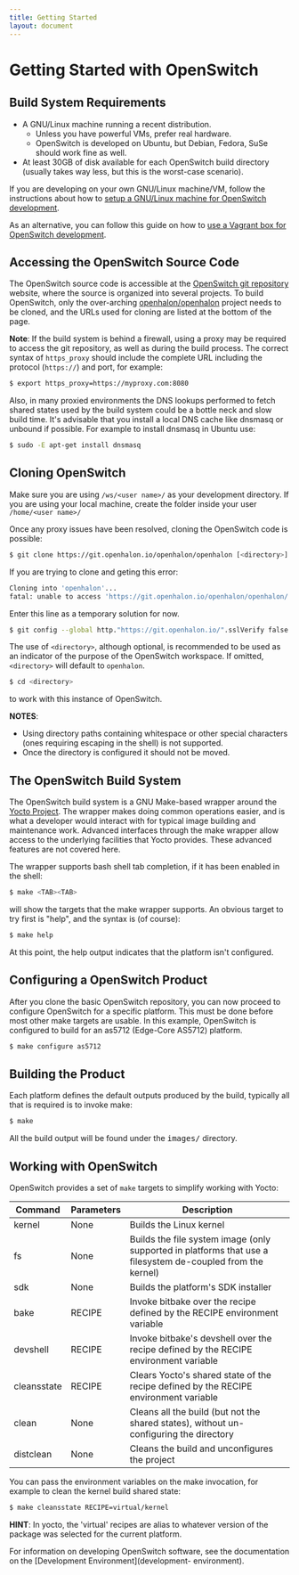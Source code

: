 ```yaml
---
title: Getting Started
layout: document
---
```

# Getting Started with OpenSwitch

## Build System Requirements

* A GNU/Linux machine running a recent distribution.
  * Unless you have powerful VMs, prefer real hardware.
  * OpenSwitch is developed on Ubuntu, but Debian, Fedora, SuSe should work fine as well.
* At least 30GB of disk available for each OpenSwitch build directory (usually takes way less, but this is the worst-case scenario).

If you are developing on your own GNU/Linux machine/VM, follow the instructions about how to [setup a GNU/Linux machine for OpenSwitch development](linux-setup).

As an alternative, you can follow this guide on how to [use a Vagrant box for OpenSwitch development](vagrant-setup).

## Accessing the OpenSwitch Source Code

The OpenSwitch source code is accessible at the [OpenSwitch git repository](https://git.openhalon.io/) website, where the source is organized into several projects.  To build OpenSwitch, only the over-arching [openhalon/openhalon](https://git.openhalon.io/cgit/openhalon/openhalon) project needs to be cloned, and the URLs used for cloning are listed at the bottom of the page.

**Note**: If the build system is behind a firewall, using a proxy may be required to access the git repository, as well as during the build process. The correct syntax of `https_proxy` should include the complete URL including the protocol (`https://`) and port, for example:

````bash
$ export https_proxy=https://myproxy.com:8080
````

Also, in many proxied environments the DNS lookups performed to fetch shared states used by the build system could be a bottle neck and slow build time. It's advisable that you install a local DNS cache like dnsmasq or unbound if possible. For example to install dnsmasq in Ubuntu use:

````bash
$ sudo -E apt-get install dnsmasq
````

## Cloning OpenSwitch
Make sure you are using `/ws/<user name>/` as your development directory.
If you are using your local machine, create the folder inside your user `/home/<user name>/`

Once any proxy issues have been resolved, cloning the OpenSwitch code is possible:

````bash
$ git clone https://git.openhalon.io/openhalon/openhalon [<directory>]
````

If you are trying to clone and geting this error:

````bash
Cloning into 'openhalon'...
fatal: unable to access 'https://git.openhalon.io/openhalon/openhalon/': server certificate verification failed. CAfile: /etc/ssl/certs/ca-certificates.crt CRLfile: none
````

Enter this line as a temporary solution for now.
````bash
$ git config --global http."https://git.openhalon.io/".sslVerify false
````

The use of `<directory>`, although optional, is recommended to be used as an indicator of the purpose of the OpenSwitch workspace.  If omitted, `<directory>` will default to `openhalon`.

````bash
$ cd <directory>
````
to work with this instance of OpenSwitch.

**NOTES**:
* Using directory paths containing whitespace or other special characters (ones requiring escaping in the shell) is not supported.
* Once the directory is configured it should not be moved.

## The OpenSwitch Build System
The OpenSwitch build system is a GNU Make-based wrapper around the [Yocto Project](https://www.yoctoproject.org). The wrapper makes doing common operations easier, and is what a developer would interact with for typical image building and maintenance work.  Advanced interfaces through the make wrapper allow access to the underlying facilities that Yocto provides. These advanced features are not covered here.

The wrapper supports bash shell tab completion, if it has been enabled in the shell:

````bash
$ make <TAB><TAB>
````

will show the targets that the make wrapper supports. An obvious target to try first is "help", and the syntax is (of course):

````bash
$ make help
````

At this point, the help output indicates that the platform isn't configured.

## Configuring a OpenSwitch Product
After you clone the basic OpenSwitch repository, you can now proceed to configure OpenSwitch for a specific platform. This must be done before most other make targets are usable. In this example, OpenSwitch is configured to build for an as5712 (Edge-Core AS5712) platform.

````bash
$ make configure as5712
````

## Building the Product
Each platform defines the default outputs produced by the build, typically all that is required is to invoke make:

````bash
$ make
````

All the build output will be found under the <tt>images/</tt> directory.

## Working with OpenSwitch
OpenSwitch provides a set of `make` targets to simplify working with Yocto:

| Command | Parameters | Description              |
|---------|------------|--------------------------|
|kernel   | None       | Builds the Linux kernel  |
|fs       | None       | Builds the file system image (only supported in platforms that use a filesystem de-coupled from the kernel) |
|sdk      | None       | Builds the platform's SDK installer |
|bake     | RECIPE     | Invoke bitbake over the recipe defined by the RECIPE environment variable |
|devshell | RECIPE     | Invoke bitbake's devshell over the recipe defined by the RECIPE environment variable |
|cleansstate | RECIPE  | Clears Yocto's shared state of the recipe defined by the RECIPE environment variable |
|clean    | None       | Cleans all the build (but not the shared states), without un-configuring the directory |
|distclean|None        | Cleans the build and unconfigures the project |

You can pass the environment variables on the make invocation, for example to clean the kernel build shared state:

````bash
$ make cleansstate RECIPE=virtual/kernel
````

**HINT**: In yocto, the 'virtual' recipes are alias to whatever version of the package was selected for the current platform.

For information on developing OpenSwitch software, see the documentation on the [Development Environment](development- environment).
